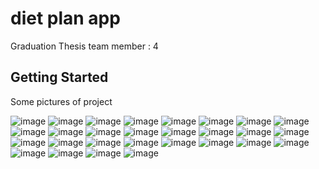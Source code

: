 # diet plan app

Graduation Thesis 
team member : 4

## Getting Started
Some pictures of project

![image](https://github.com/user-attachments/assets/56574a7a-d1ee-4f26-b1d1-9286e7dc8e45)
![image](https://github.com/user-attachments/assets/e74f7623-fb43-4ab0-a00a-e400f70e7ed0)
![image](https://github.com/user-attachments/assets/44f6fe52-2938-4c1a-b0ab-34fdbb545428)
![image](https://github.com/user-attachments/assets/9f2a3ac9-d703-403e-8991-043f719b7986)
![image](https://github.com/user-attachments/assets/5ab02367-75c6-4e0a-bb03-48e9bf55cf78)
![image](https://github.com/user-attachments/assets/07b787b2-defe-4835-ba10-67c1aa2aa187)
![image](https://github.com/user-attachments/assets/22df3e5d-1210-49c8-bcfa-a4a676e1e108)
![image](https://github.com/user-attachments/assets/8e8ce474-bca0-477a-94fa-8d72538eefea)
![image](https://github.com/user-attachments/assets/3ac2e783-a436-41ac-9d3e-7d8e8788a1be)
![image](https://github.com/user-attachments/assets/ad9af021-0053-40cf-aa50-6622ab648459)
![image](https://github.com/user-attachments/assets/6902fb89-9ea7-41d0-a307-c9b274e4d233)
![image](https://github.com/user-attachments/assets/8f989a6b-315f-40e2-939f-b7a1ca990ae1)
![image](https://github.com/user-attachments/assets/4df019a3-a788-46b1-bde1-14c11b40efd8)
![image](https://github.com/user-attachments/assets/37d5854d-d285-4ac2-b828-3f49a160687b)
![image](https://github.com/user-attachments/assets/7d113f9d-57e9-41fc-b326-efdec0cf5905)
![image](https://github.com/user-attachments/assets/728e9930-7f23-4c38-8a72-35bb79785397)
![image](https://github.com/user-attachments/assets/0d0ffe18-a4bb-4408-b944-9062585ced52)
![image](https://github.com/user-attachments/assets/282fc586-caa9-4cbb-99fe-305a0fa3a11d)
![image](https://github.com/user-attachments/assets/ed3f149e-f796-42a4-9f55-dcb41d57c517)
![image](https://github.com/user-attachments/assets/0a0d887f-7592-403e-b041-255319a055b1)
![image](https://github.com/user-attachments/assets/d5e32d57-92f0-42ca-87bc-b001b024ae64)
![image](https://github.com/user-attachments/assets/d93ab2b9-e085-4fa6-9ab7-496acff7b258)
![image](https://github.com/user-attachments/assets/ad6c4a3f-92c2-48ec-85af-0c482f9e27e6)
![image](https://github.com/user-attachments/assets/4a397edd-b28e-44b6-b4b0-9761ddafd4fd)
![image](https://github.com/user-attachments/assets/36843e5f-46dd-4e09-a32a-139e55cfe826)
![image](https://github.com/user-attachments/assets/fd3415ec-1aae-4620-b9fb-87ea804b8c82)
![image](https://github.com/user-attachments/assets/4c4d3b72-156a-48ee-838f-05c467ee1768)
![image](https://github.com/user-attachments/assets/ef3d5133-8563-43eb-8183-db35e3c9dd66)
